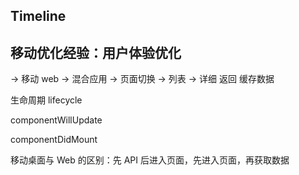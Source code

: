 Timeline
---



移动优化经验：用户体验优化
---


-> 移动 web -> 混合应用 -> 页面切换 -> 列表 -> 详细 
       								  返回 缓存数据


生命周期 lifecycle

componentWillUpdate

componentDidMount

移动桌面与 Web 的区别：先 API 后进入页面，先进入页面，再获取数据 


